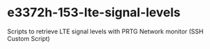 # e3372h-153-lte-signal-levels
Scripts to retrieve LTE signal levels with PRTG Network monitor (SSH Custom Script)
